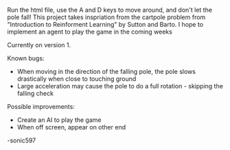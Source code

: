 Run the html file, use the A and D keys to move around, and don't let the pole fall!
This project takes inspriation from the cartpole problem from "Introduction to Reinforment Learning" by Sutton and Barto.
I hope to implement an agent to play the game in the coming weeks

Currently on version 1.

Known bugs:
- When moving in the direction of the falling pole, the pole slows drastically when close to touching ground
- Large acceleration may cause the pole to do a full rotation - skipping the falling check

Possible improvements:
- Create an AI to play the game
- When off screen, appear on other end

-sonic597


